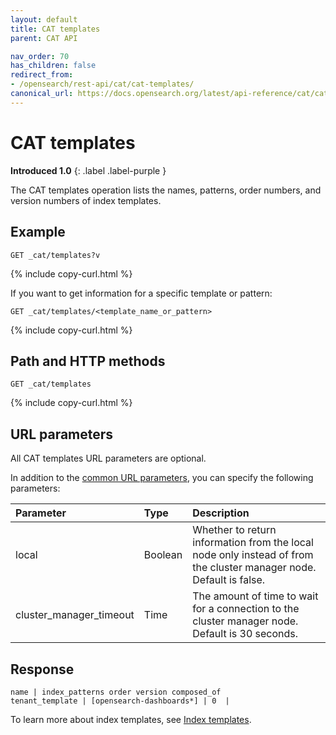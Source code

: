 ```yaml
---
layout: default
title: CAT templates
parent: CAT API

nav_order: 70
has_children: false
redirect_from:
- /opensearch/rest-api/cat/cat-templates/
canonical_url: https://docs.opensearch.org/latest/api-reference/cat/cat-templates/
---
```


# CAT templates
**Introduced 1.0**
{: .label .label-purple }

The CAT templates operation lists the names, patterns, order numbers, and version numbers of index templates.

## Example

```
GET _cat/templates?v
```
{% include copy-curl.html %}

If you want to get information for a specific template or pattern:

```
GET _cat/templates/<template_name_or_pattern>
```
{% include copy-curl.html %}

## Path and HTTP methods

```
GET _cat/templates
```
{% include copy-curl.html %}

## URL parameters

All CAT templates URL parameters are optional.

In addition to the [common URL parameters]({{site.url}}{{site.baseurl}}/api-reference/cat/index), you can specify the following parameters:

Parameter | Type | Description
:--- | :--- | :---
local | Boolean | Whether to return information from the local node only instead of from the cluster manager node. Default is false.
cluster_manager_timeout | Time | The amount of time to wait for a connection to the cluster manager node. Default is 30 seconds.


## Response

```
name | index_patterns order version composed_of
tenant_template | [opensearch-dashboards*] | 0  |    
```

To learn more about index templates, see [Index templates]({{site.url}}{{site.baseurl}}/opensearch/index-templates).
